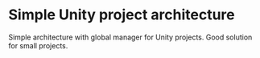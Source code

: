# Simple Unity project architecture
Simple architecture with global manager for Unity projects. Good solution for small projects.
